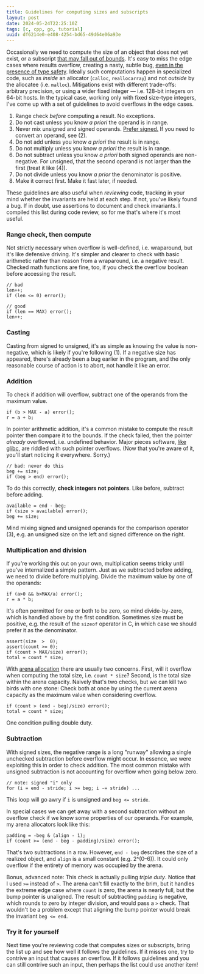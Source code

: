```yaml
---
title: Guidelines for computing sizes and subscripts
layout: post
date: 2024-05-24T22:25:10Z
tags: [c, cpp, go, tutorial]
uuid: df6214e0-e408-4254-bd65-49d64e06a93e
---
```


Occasionally we need to compute the size of an object that does not yet
exist, or a subscript [that may fall out of bounds][bs]. It's easy to miss
the edge cases where results overflow, creating a nasty, subtle bug, [even
in the presence of type safety][go]. Ideally such computations happen in
specialized code, such as *inside* an allocator (`calloc`, `reallocarray`)
and not *outside* by the allocatee (i.e. `malloc`). Mitigations exist with
different trade-offs: arbitrary precision, or using a wider fixed integer
— i.e. 128-bit integers on 64-bit hosts. In the typical case, working only
with fixed size-type integers, I've come up with a set of guidelines to
avoid overflows in the edge cases.

1. Range check *before* computing a result. No exceptions.
2. Do not cast unless you know *a priori* the operand is in range.
3. Never mix unsigned and signed operands. [Prefer signed.][kalb] If you
   need to convert an operand, see (2).
4. Do not add unless you know *a priori* the result is in range.
5. Do not multiply unless you know *a priori* the result is in range.
6. Do not subtract unless you know *a priori* both signed operands
   are non-negative. For unsigned, that the second operand is not larger
   than the first (treat it like (4)).
7. Do not divide unless you know *a prior* the denominator is positive.
8. Make it correct first. Make it fast later, if needed.

These guidelines are also useful when *reviewing* code, tracking in your
mind whether the invariants are held at each step. If not, you've likely
found a bug. If in doubt, use assertions to document and check invariants.
I compiled this list during code review, so for me that's where it's most
useful.

### Range check, then compute

Not strictly necessary when overflow is well-defined, i.e. wraparound, but
it's like defensive driving. It's simpler and clearer to check with basic
arithmetic rather than reason from a wraparound, i.e. a negative result.
Checked math functions are fine, too, if you check the overflow boolean
before accessing the result.

    // bad
    len++;
    if (len <= 0) error();

    // good
    if (len == MAX) error();
    len++;

### Casting

Casting from signed to unsigned, it's as simple as knowing the value is
non-negative, which is likely if you're following (1). If a negative size
has appeared, there's already been a bug earlier in the program, and the
only reasonable course of action is to abort, not handle it like an error.

### Addition

To check if addition will overflow, subtract one of the operands from the
maximum value.

    if (b > MAX - a) error();
    r = a + b;

In pointer arithmetic addition, it's a common mistake to compute the
result pointer then compare it to the bounds. If the check failed, then
the pointer *already* overflowed, i.e. undefined behavior. Major pieces
software, [like glibc][outend], are riddled with such pointer overflows.
(Now that you're aware of it, you'll start noticing it everywhere. Sorry.)

    // bad: never do this
    beg += size;
    if (beg > end) error();

To do this correctly, **check integers not pointers**. Like before,
subtract before adding.

    available = end - beg;
    if (size > available) error();
    beg += size;

Mind mixing signed and unsigned operands for the comparison operator (3),
e.g. an unsigned size on the left and signed difference on the right.

### Multiplication and division

If you're working this out on your own, multiplication seems tricky until
you've internalized a simple pattern. Just as we subtracted before adding,
we need to divide before multiplying. Divide the maximum value by one of
the operands:

    if (a>0 && b>MAX/a) error();
    r = a * b;

It's often permitted for one or both to be zero, so mind divide-by-zero,
which is handled above by the first condition. Sometimes size must be
positive, e.g. the result of the `sizeof` operator in C, in which case we
should prefer it as the denominator.

    assert(size  >  0);
    assert(count >= 0);
    if (count > MAX/size) error();
    total = count * size;

With [arena allocation][arena] there are usually two concerns. First, will
it overflow when computing the total size, i.e. `count * size`? Second, is
the total size within the arena capacity. Naively that's two checks, but
we can kill two birds with one stone: Check both at once by using the
current arena capacity as the maximum value when considering overflow.

    if (count > (end - beg)/size) error();
    total = count * size;

One condition pulling double duty.

### Subtraction

With signed sizes, the negative range is a long "runway" allowing a single
unchecked subtraction before overflow might occur. In essence, we were
exploiting this in order to check addition. The most common mistake with
unsigned subtraction is not accounting for overflow when going below zero.

    // note: signed "i" only
    for (i = end - stride; i >= beg; i -= stride) ...

This loop will go awry if `i` is unsigned and `beg <= stride`.

In special cases we can get away with a second subtraction without an
overflow check if we know some properties of our operands. For example, my
arena allocators look like this:

    padding = -beg & (align - 1);
    if (count >= (end - beg - padding)/size) error();

That's two subtractions in a row. However, `end - beg` describes the size
of a realized object, and `align` is a small constant (e.g. 2^(0–6)). It
could only overflow if the entirety of memory was occupied by the arena.

Bonus, advanced note: This check is actually pulling *triple duty*. Notice
that I used `>=` instead of `>`. The arena can't fill exactly to the brim,
but it handles the extreme edge case where `count` is zero, the arena is
nearly full, but the bump pointer is unaligned. The result of subtracting
`padding` is negative, which rounds to zero by integer division, and would
pass a `>` check. That wouldn't be a problem except that aligning the bump
pointer would break the invariant `beg <= end`.

### Try it for yourself

Next time you're reviewing code that computes sizes or subscripts, bring
the list up and see how well it follows the guidelines. If it misses one,
try to contrive an input that causes an overflow. If it follows guidelines
and you can still contrive such an input, then perhaps the list could use
another item!


[arena]: /blog/2023/09/27/
[bs]: https://research.google/blog/extra-extra-read-all-about-it-nearly-all-binary-searches-and-mergesorts-are-broken/
[go]: https://blog.carlana.net/post/2024/golang-slices-concat/
[kalb]: https://www.youtube.com/watch?v=wvtFGa6XJDU
[outend]: https://sourcegraph.com/search?q=context:global+%22%3E+outend%22+repo:%5Egithub%5C.com/bminor/glibc%24+&patternType=keyword&sm=0
